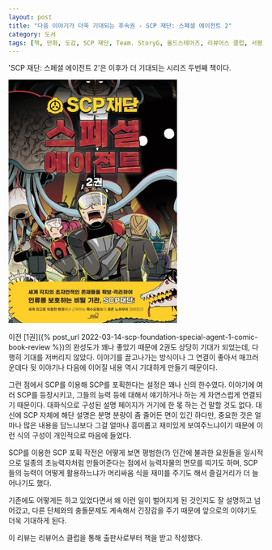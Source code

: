 ```yaml
---
layout: post
title: "다음 이야기가 더욱 기대되는 후속권 - SCP 재단: 스페셜 에이전트 2"
category: 도서
tags: [책, 만화, 도감, SCP 재단, Team. StoryG, 올드스테어즈, 리뷰어스 클럽, 서평]
---
```


'SCP 재단: 스페셜 에이전트 2'은
이후가 더 기대되는 시리즈 두번째 책이다.

![표지](/images/scp-foundation-special-agent-2-comic-book-h480.jpg)

이전 [1권]({% post_url 2022-03-14-scp-foundation-special-agent-1-comic-book-review %})의 완성도가 꽤나 좋았기 때문에
2권도 상당히 기대가 되었는데,
다행히 기대를 저버리지 않았다.
이야기를 끌고나가는 방식이나 그 연결이 좋아서 매끄러운데다
뒷 이야기나 다음에 이어질 내용 역시 기대하게 만들기 때문이다.

그런 점에서 SCP를 이용해 SCP를 포획한다는 설정은 꽤나 신의 한수였다.
이야기에 여러 SCP를 등장시키고,
그들의 능력 등에 대해서 얘기하거나 하는 게 자연스럽게 연결되기 때문이다.
대화식으로 구성된 설명 페이지가 거기에 한 몫 하는 건 말할 것도 없다.
대신에 SCP 자체에 해단 설명은 분명 분량이 좀 줄어든 면이 있긴 하다만,
중요한 것은 얼마나 많은 내용을 담느냐보다 그걸 얼마나 흥미롭고 재미있게 보여주느냐이기 때문에
이런 식의 구성이 개인적으로 마음에 들었다.

SCP를 이용한 SCP 포획 작전은
어떻게 보면 평범한(?) 인간에 불과한 요원들을
일시적으로 일종의 초능력자처럼 만들어준다는 점에서
능력자물의 면모를 띠기도 하며,
SCP 들의 능력이 어떻게 활용하느냐가
머리싸움 식을 재미를 주기도 해서
즐길거리가 더 늘어나기도 했다.

기존에도 어떻게든 하고 있었다면서 왜 이런 일이 벌어지게 된 것인지도 잘 설명하고 넘어갔고,
다른 단체와의 충돌문제도 계속해서 긴장감을 주기 때문에
앞으로의 이야기도 더욱 기대하게 된다.



<div class="im im-info">
이 리뷰는 리뷰어스 클럽을 통해 출판사로부터 책을 받고 작성했다.
</div>
